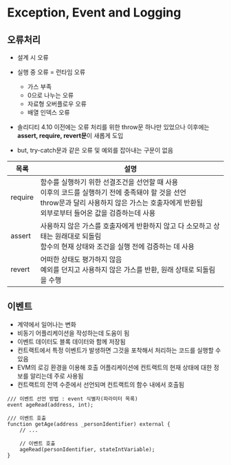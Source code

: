 # Exception, Event and Logging

## 오류처리
- 설계 시 오류
- 실행 중 오류 = 런타임 오류
  - 가스 부족
  - 0으로 나누는 오류
  - 자료형 오버플로우 오류
  - 배열 인덱스 오류

- 솔리디티 4.10 이전에는 오류 처리를 위한 throw문 하나만 있었으나 이후에는 **assert, require, revert문**이 새롭게 도입
- but, try-catch문과 같은 오류 및 예외를 잡아내는 구문이 없음

|목록|설명|
|---|---|
|require|함수를 실행하기 위한 선결조건을 선언할 때 사용<br>이후의 코드를 실행하기 전에 충족돼야 할 것을 선언<br>throw문과 달리 사용하지 않은 가스는 호출자에게 반환됨<br>외부로부터 들어온 값을 검증하는데 사용|
|assert|사용하지 않은 가스를 호출자에게 반환하지 않고 다 소모하고 상태는 원래대로 되돌림<br>함수의 현재 상태와 조건을 실행 전에 검증하는 데 사용|
|revert|어떠한 상태도 평가하지 않음<br>예외를 던지고 사용하지 않은 가스를 반환, 원래 상태로 되돌림을 수행|

## 이벤트
- 계약에서 일어나는 변화
- 비동기 어플리케이션을 작성하는데 도움이 됨
- 이벤트 데이터도 블록 데이터와 함께 저장됨
- 컨트랙트에서 특정 이벤트가 발생하면 그것을 포착해서 처리하는 코드를 실행할 수 있음
- EVM의 로깅 환경을 이용해 호출 어플리케이션에 컨트랙트의 현재 상태에 대한 정보를 알리는데 주로 사용됨
- 컨트랙트의 전역 수준에서 선언되며 컨트랙트의 함수 내에서 호출됨

```solidity
/// 이벤트 선언 방법 : event 식별자(파라미터 목록)
event ageRead(address, int);

/// 이벤트 호출
function getAge(address _personIdentifier) external {
	// ...

	// 이벤트 호출
	ageRead(personIdentifier, stateIntVariable);
}
```
